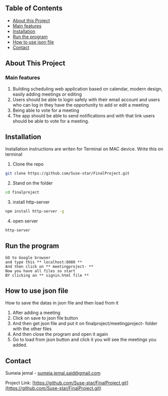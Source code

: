 
<!-- TABLE OF CONTENTS -->
## Table of Contents

* [About this Project](#about-this-project)
* [Main features](#main-features)
* [Installation](#installation)
* [Run the program](#Run-the-program)
* [How to use json file](#how-to-use-json-file)
* [Contact](#contact)


<!-- ABOUT THIS PROJECT -->
## About This Project


### Main features

1. Building scheduling web application based on calendar, modern design, easily adding meetings or editing
2. Users should be able to login safely with their email account and users who can log in they have the opportunity to add or edit a meeting
3. Being able to vote for a meeting
4. The app should be able to send notifications and with that link users should be able to vote for a meeting.




## Installation

Installation instructions are writen for Terminal on MAC device.
Write this on terminal

1. Clone the repo
```sh
git clone https://github.com/Suse-star/FinalProject.git
```
2. Stand on the folder
```sh
cd finalproject
```
3. install http-server 
```sh
npm install http-server -g
```
4. open server 
```sh
http-server 
```


## Run the program


```
GO to Google browser 
and type this ** localhost:8080 **
And then click on ** meetingproject- **
Now you have all files so start 
BY clicking on ** signin.html file **

```

<!-- json -->
## How to use json file

How to save the datas in json file and then load from it

1. After adding a meeting
2. Click on save to json file button
3. And then get json file and put it on finalproject/meetingproject- folder with the other files
4. And then close the program and open it again 
5. Go to load from json button and click it you will see the meetings you added. 



<!-- CONTACT -->
## Contact

Sumeia jemal - sumeia.jemal.said@gmail.com

Project Link: [https://github.com/Suse-star/FinalProject.git](https://github.com/Suse-star/FinalProject.git)





